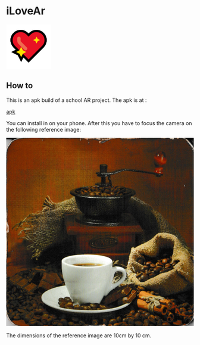# iLoveAr  
  
![logo](logo.png)  
  
## How to 
This is an apk build of a school AR project. The apk is at :  
  
<a id="raw-url" href="https://raw.githubusercontent.com/ozcanseker/iLoveAr-Build/master/iLoveAr.apk">apk</a>  
  
You can install in on your phone. After this you have to focus the camera on the following reference image:   
   
![logo](./Reference%20image.png)  
  
The dimensions of the reference image are 10cm by 10 cm.  
